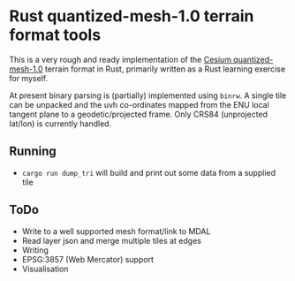 # Rust quantized-mesh-1.0 terrain format tools

This is a very rough and ready implementation of the [Cesium quantized-mesh-1.0](https://github.com/CesiumGS/quantized-mesh) terrain format in Rust, primarily written as a Rust learning exercise for myself.

At present binary parsing is (partially) implemented using `binrw`. A single tile can be unpacked and the uvh co-ordinates mapped from the ENU local tangent plane to a geodetic/projected frame. Only CRS84 (unprojected lat/lon) is currently handled.

## Running
- `cargo run dump_tri` will build and print out some data from a supplied tile

## ToDo
- Write to a well supported mesh format/link to MDAL
- Read layer json and merge multiple tiles at edges
- Writing
- EPSG:3857 (Web Mercator) support
- Visualisation